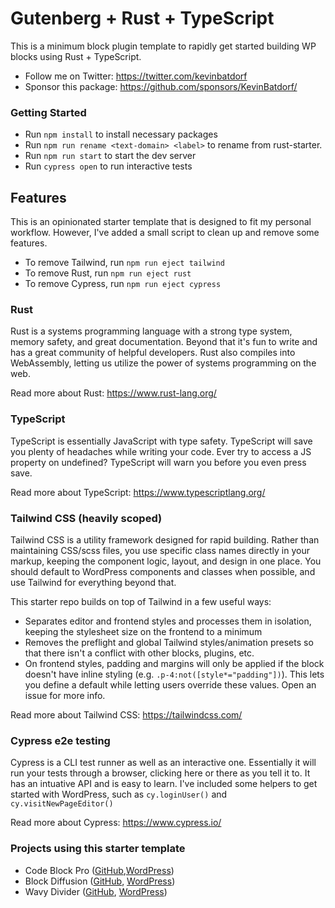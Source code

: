 # Gutenberg + Rust + TypeScript

This is a minimum block plugin template to rapidly get started building WP blocks using Rust + TypeScript.

-   Follow me on Twitter: https://twitter.com/kevinbatdorf
-   Sponsor this package: https://github.com/sponsors/KevinBatdorf/

### Getting Started

-   Run `npm install` to install necessary packages
-   Run `npm run rename <text-domain> <label>` to rename from rust-starter.
-   Run `npm run start` to start the dev server
-   Run `cypress open` to run interactive tests

## Features

This is an opinionated starter template that is designed to fit my personal workflow. However, I've added a small script to clean up and remove some features.

-   To remove Tailwind, run `npm run eject tailwind`
-   To remove Rust, run `npm run eject rust`
-   To remove Cypress, run `npm run eject cypress`

### Rust

Rust is a systems programming language with a strong type system, memory safety, and great documentation. Beyond that it's fun to write and has a great community of helpful developers. Rust also compiles into WebAssembly, letting us utilize the power of systems programming on the web.

Read more about Rust: https://www.rust-lang.org/

### TypeScript

TypeScript is essentially JavaScript with type safety. TypeScript will save you plenty of headaches while writing your code. Ever try to access a JS property on undefined? TypeScript will warn you before you even press save.

Read more about TypeScript: https://www.typescriptlang.org/

### Tailwind CSS (heavily scoped)

Tailwind CSS is a utility framework designed for rapid building. Rather than maintaining CSS/scss files, you use specific class names directly in your markup, keeping the component logic, layout, and design in one place. You should default to WordPress components and classes when possible, and use Tailwind for everything beyond that.

This starter repo builds on top of Tailwind in a few useful ways:

-   Separates editor and frontend styles and processes them in isolation, keeping the stylesheet size on the frontend to a minimum
-   Removes the preflight and global Tailwind styles/animation presets so that there isn't a conflict with other blocks, plugins, etc.
-   On frontend styles, padding and margins will only be applied if the block doesn't have inline styling (e.g. `.p-4:not([style*="padding"])`). This lets you define a default while letting users override these values. Open an issue for more info.

Read more about Tailwind CSS: https://tailwindcss.com/

### Cypress e2e testing

Cypress is a CLI test runner as well as an interactive one. Essentially it will run your tests through a browser, clicking here or there as you tell it to. It has an intuative API and is easy to learn. I've included some helpers to get started with WordPress, such as `cy.loginUser()` and `cy.visitNewPageEditor()`

Read more about Cypress: https://www.cypress.io/

### Projects using this starter template

- Code Block Pro ([GitHub](https://github.com/KevinBatdorf/code-block-pro/),[WordPress](https://wordpress.org/plugins/code-block-pro/))
- Block Diffusion ([GitHub](https://github.com/KevinBatdorf/block-diffusion), [WordPress](https://wordpress.org/plugins/stable-diffusion/))
- Wavy Divider ([GitHub](https://github.com/KevinBatdorf/wavy-divider), [WordPress](https://wordpress.org/plugins/wavy-divider/))
